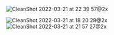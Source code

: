 ![CleanShot 2022-03-21 at 22 39 57@2x](https://user-images.githubusercontent.com/49156359/159311831-dc40ab50-9dda-4c06-8628-fbc96ff35fe4.png)

![CleanShot 2022-03-21 at 18 20 28@2x](https://user-images.githubusercontent.com/49156359/159260525-a704ef34-78d9-47e5-a54a-a07bdc1983b9.png)
![CleanShot 2022-03-21 at 21 57 27@2x](https://user-images.githubusercontent.com/49156359/159301317-afe6ac3b-8e3b-49bc-b7ac-b13a8380105b.png)
